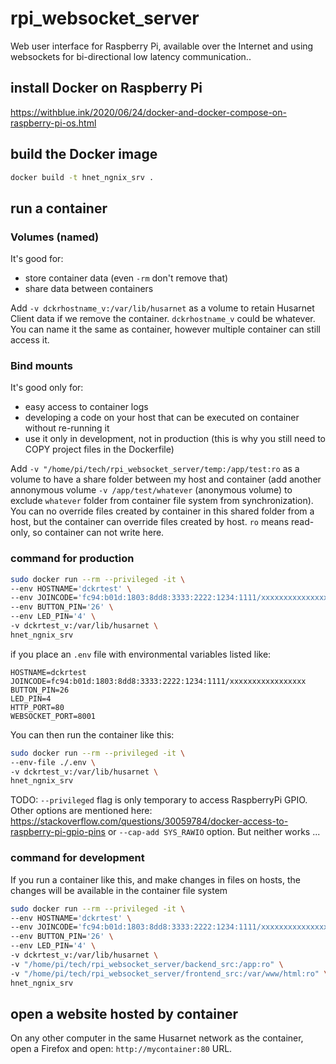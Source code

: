 # rpi_websocket_server
Web user interface for Raspberry Pi, available over the Internet and using websockets for bi-directional low latency communication..

## install Docker on Raspberry Pi

https://withblue.ink/2020/06/24/docker-and-docker-compose-on-raspberry-pi-os.html

## build the Docker image

```bash
docker build -t hnet_ngnix_srv .
```

## run a container 

### Volumes (named)
It's good for:
- store container data (even `-rm` don't remove that)
- share data between containers

Add `-v dckrhostname_v:/var/lib/husarnet` as a volume to retain Husarnet Client data if we remove the container. `dckrhostname_v` could be whatever. You can name it the same as container, however multiple container can still access it.

### Bind mounts
It's good only for:
- easy access to container logs
- developing a code on your host that can be executed on container without re-running it
- use it only in development, not in production (this is why you still need to COPY project files in the Dockerfile)

Add `-v "/home/pi/tech/rpi_websocket_server/temp:/app/test:ro` as a volume to have a share folder between my host and container (add another annonymous volume `-v /app/test/whatever` (anonymous volume) to exclude `whatever` folder from container file system from synchronization). You can no override files created by container in this shared folder from a host, but the container can override files created by host. `ro` means read-only, so container can not write here.

### command for production
```bash
sudo docker run --rm --privileged -it \
--env HOSTNAME='dckrtest' \
--env JOINCODE='fc94:b01d:1803:8dd8:3333:2222:1234:1111/xxxxxxxxxxxxxxxxx' \
--env BUTTON_PIN='26' \
--env LED_PIN='4' \
-v dckrtest_v:/var/lib/husarnet \
hnet_ngnix_srv
```

if you place an `.env` file with environmental variables listed like:
```
HOSTNAME=dckrtest
JOINCODE=fc94:b01d:1803:8dd8:3333:2222:1234:1111/xxxxxxxxxxxxxxxxx
BUTTON_PIN=26
LED_PIN=4
HTTP_PORT=80
WEBSOCKET_PORT=8001
```

You can then run the container like this:
```bash
sudo docker run --rm --privileged -it \
--env-file ./.env \
-v dckrtest_v:/var/lib/husarnet \
hnet_ngnix_srv
```

TODO: `--privileged` flag is only temporary to access RaspberryPi GPIO. Other options are mentioned here: https://stackoverflow.com/questions/30059784/docker-access-to-raspberry-pi-gpio-pins or `--cap-add SYS_RAWIO` option. But neither works ...

### command for development

If you run a container like this, and make changes in files on hosts, the changes will be available in the container file system
```bash
sudo docker run --rm --privileged -it \
--env HOSTNAME='dckrtest' \
--env JOINCODE='fc94:b01d:1803:8dd8:3333:2222:1234:1111/xxxxxxxxxxxxxxxxx' \
--env BUTTON_PIN='26' \
--env LED_PIN='4' \
-v dckrtest_v:/var/lib/husarnet \
-v "/home/pi/tech/rpi_websocket_server/backend_src:/app:ro" \
-v "/home/pi/tech/rpi_websocket_server/frontend_src:/var/www/html:ro" \
hnet_ngnix_srv
```


## open a website hosted by container

On any other computer in the same Husarnet network as the container, open a Firefox and open: `http://mycontainer:80` URL.